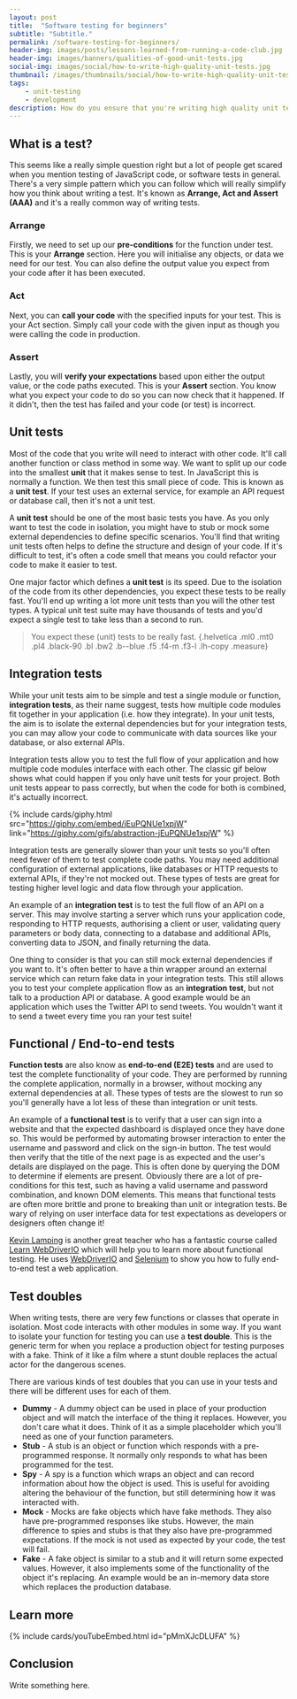 ```yaml
---
layout: post
title:  "Software testing for beginners"
subtitle: "Subtitle."
permalink: /software-testing-for-beginners/
header-img: images/posts/lessons-learned-from-running-a-code-club.jpg
header-img: images/banners/qualities-of-good-unit-tests.jpg
social-img: images/social/how-to-write-high-quality-unit-tests.jpg
thumbnail: /images/thumbnails/social/how-to-write-high-quality-unit-tests-thumb.jpg
tags:
    - unit-testing
    - development
description: How do you ensure that you're writing high quality unit tests? Here you'll learn how to write good quality unit tests with some ideas that you can use in your everyday testing.
---
```


## What is a test?

This seems like a really simple question right but a lot of people get scared when you mention testing of JavaScript code, or software tests in general. There's a very simple pattern which you can follow which will really simplify how you think about writing a test. It's known as **Arrange, Act and Assert (AAA)** and it's a really common way of writing tests.

### Arrange

Firstly, we need to set up our **pre-conditions** for the function under test. This is your **Arrange** section. Here you will initialise any objects, or data we need for our test. You can also define the output value you expect from your code after it has been executed.

### Act

Next, you can **call your code** with the specified inputs for your test. This is your Act section. Simply call your code with the given input as though you were calling the code in production.

### Assert

Lastly, you will **verify your expectations** based upon either the output value, or the code paths executed. This is your **Assert** section. You know what you expect your code to do so you can now check that it happened. If it didn't, then the test has failed and your code (or test) is incorrect.

## Unit tests

Most of the code that you write will need to interact with other code. It'll call another function or class method in some way. We want to split up our code into the smallest **unit** that it makes sense to test. In JavaScript this is normally a function. We then test this small piece of code. This is known as a **unit test**. If your test uses an external service, for example an API request or database call, then it's not a unit test.

A **unit test** should be one of the most basic tests you have. As you only want to test the code in isolation, you might have to stub or mock some external dependencies to define specific scenarios. You'll find that writing unit tests often helps to define the structure and design of your code. If it's difficult to test, it's often a code smell that means you could refactor your code to make it easier to test.

One major factor which defines a **unit test** is its speed. Due to the isolation of the code from its other dependencies, you expect these tests to be really fast. You'll end up writing a lot more unit tests than you will the other test types. A typical unit test suite may have thousands of tests and you'd expect a single test to take less than a second to run.

> You expect these (unit) tests to be really fast. {.helvetica .ml0 .mt0 .pl4 .black-90 .bl .bw2 .b--blue .f5 .f4-m .f3-l .lh-copy .measure}

## Integration tests

While your unit tests aim to be simple and test a single module or function, **integration tests**, as their name suggest, tests how multiple code modules fit together in your application (i.e. how they integrate). In your unit tests, the aim is to isolate the external dependencies but for your integration tests, you can may allow your code to communicate with data sources like your database, or also external APIs.

Integration tests allow you to test the full flow of your application and how multiple code modules interface with each other. The classic gif below shows what could happen if you only have unit tests for your project. Both unit tests appear to pass correctly, but when the code for both is combined, it's actually incorrect.

{% include cards/giphy.html src="https://giphy.com/embed/jEuPQNUe1xpjW" link="https://giphy.com/gifs/abstraction-jEuPQNUe1xpjW" %}

Integration tests are generally slower than your unit tests so you'll often need fewer of them to test complete code paths. You may need additional configuration of external applications, like databases or HTTP requests to external APIs, if they're not mocked out. These types of tests are great for testing higher level logic and data flow through your application.

An example of an **integration test** is to test the full flow of an API on a server. This may involve starting a server which runs your application code, responding to HTTP requests, authorising a client or user, validating query parameters or body data, connecting to a database and additional APIs, converting data to JSON, and finally returning the data.

One thing to consider is that you can still mock external dependencies if you want to. It's often better to have a thin wrapper around an external service which can return fake data in your integration tests. This still allows you to test your complete application flow as an **integration test**, but not talk to a production API or database. A good example would be an application which uses the Twitter API to send tweets. You wouldn't want it to send a tweet every time you ran your test suite!

## Functional / End-to-end tests

**Function tests** are also know as **end-to-end (E2E) tests** and are used to test the complete functionality of your code. They are performed by running the complete application, normally in a browser, without mocking any external dependencies at all. These types of tests are the slowest to run so you'll generally have a lot less of these than integration or unit tests.

An example of a **functional test** is to verify that a user can sign into a website and that the expected dashboard is displayed once they have done so. This would be performed by automating browser interaction to enter the username and password and click on the sign-in button. The test would then verify that the title of the next page is as expected and the user's details are displayed on the page. This is often done by querying the DOM to determine if elements are present. Obviously there are a lot of pre-conditions for this test, such as having a valid username and password combination, and known DOM elements. This means that functional tests are often more brittle and prone to breaking than unit or integration tests. Be wary of relying on user interface data for test expectations as developers or designers often change it!

[Kevin Lamping](https://twitter.com/klamping) is another great teacher who has a fantastic course called [Learn WebDriverIO](https://learn.webdriver.io/?ref=fe9451) which will help you to learn more about functional testing. He uses [WebDriverIO](http://webdriver.io/) and [Selenium](http://www.seleniumhq.org/) to show you how to fully end-to-end test a web application.

## Test doubles

When writing tests, there are very few functions or classes that operate in isolation. Most code interacts with other modules in some way. If you want to isolate your function for testing you can use a **test double**. This is the generic term for when you replace a production object for testing purposes with a fake. Think of it like a film where a stunt double replaces the actual actor for the dangerous scenes.

There are various kinds of test doubles that you can use in your tests and there will be different uses for each of them.

* **Dummy** - A dummy object can be used in place of your production object and will match the interface of the thing it replaces. However, you don't care what it does. Think of it as a simple placeholder which you'll need as one of your function parameters.
* **Stub** - A stub is an object or function which responds with a pre-programmed response. It normally only responds to what has been programmed for the test.
* **Spy** - A spy is a function which wraps an object and can record information about how the object is used. This is useful for avoiding altering the behaviour of the function, but still determining how it was interacted with.
* **Mock** - Mocks are fake objects which have fake methods. They also have pre-programmed responses like stubs. However, the main difference to spies and stubs is that they also have pre-programmed expectations. If the mock is not used as expected by your code, the test will fail.
* **Fake** - A fake object is similar to a stub and it will return some expected values. However, it also implements some of the functionality of the object it's replacing. An example would be an in-memory data store which replaces the production database.

## Learn more

{% include cards/youTubeEmbed.html id="pMmXJcDLUFA" %}

## Conclusion

Write something here.